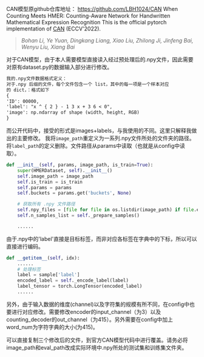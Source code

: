 CAN模型原github仓库地址：
https://github.com/LBH1024/CAN
When Counting Meets HMER: Counting-Aware Network for Handwritten Mathematical Expression Recognition
This is the official pytorch implementation of [CAN](https://arxiv.org/abs/2207.11463) (ECCV'2022). 
>*Bohan Li, Ye Yuan, Dingkang Liang, Xiao Liu, Zhilong Ji, Jinfeng Bai, Wenyu Liu, Xiang Bai*


对于CAN模型，由于本人需要模型直接读入经过预处理后的.npy文件，因此需要对原有dataset.py的数据输入部分进行修改。
```markdown
我的.npy文件数据格式定义：
对于.npy 后缀的文件，每个文件包含一个 list，其中的每一项是一个样本对应
的 dict，：格式如下
{
'ID': 00000,
'label': "x ^ { 2 } - 1 3 x + 3 6 < 0",
'image': np.ndarray of shape (width, height, RGB)
}
```
而公开代码中，接受的形式是images+labels，与我使用的不同。这里只解释我做出的主要修改。
我将`image_path`重定义为一系列.npy文件所处的文件夹的路径。将`label_path`的定义删除。文件路径从params中读取（也就是从config中读取）。
```python
def __init__(self, params, image_path, is_train=True):
    super(HMERDataset, self).__init__()
    self.image_path = image_path
    self.is_train = is_train
    self.params = params
    self.buckets = params.get('buckets', None)

    # 获取所有 .npy 文件路径
    self.npy_files = [file for file in os.listdir(image_path) if file.endswith('.npy')]
    self.n_samples_list = self._prepare_samples()

    ......
```
由于.npy中的'label'直接是目标标签，而非对应各标签在字典中的下标，所以可以直接进行编码。
```python
def __getitem__(self, idx):
    ......
    # 处理标签
    label = sample['label']
    encoded_label = self._encode_label(label)
    label_tensor = torch.LongTensor(encoded_label)
    ......
```
另外，由于输入数据的维度(channel)以及字符集的规模有所不同，在config中也要进行对应修改。需要修改encoder的input_channel（为3）以及counting_decoder的out_channel（为415）。另外需要在config中加上word_num为字符字典的大小(为415)。

可以直接复制三个修改后的文件，到官方CAN模型代码中进行覆盖。请务必将image_path和eval_path改成实际环境中.npy所处的测试集和训练集文件夹。
